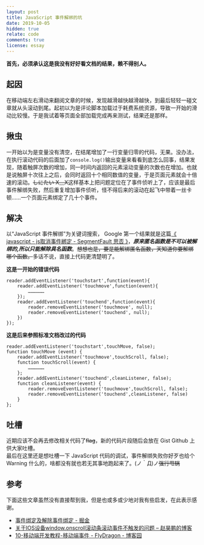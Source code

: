 ```yaml
---
layout: post
title: JavaScript 事件解绑的坑
date: 2019-10-05
hidden: true
relate: code
comments: true
license: essay
---
```


**首先，必须承认这是我没有好好看文档的结果，赖不得别人。**  

## 起因

在移动端左右滑动来翻阅文章的时候，发现越滑越快越滑越快，到最后轻轻一碰文章就从头滚动到尾。起初以为是评论脚本加载过于耗费系统资源，导致一开始的滑动比较慢。于是我试着等页面全部加载完成再来测试，结果还是那样。

## 揪虫

一开始以为是变量没有清空，在结尾增加了一行变量归零的代码，无果。没办法，在执行滚动代码的后面加了`console.log()`输出变量来看看到底怎么回事，结果发现，随着触屏次数的增加，同一时间内返回的元素滚动变量的次数也在增加。也就是说触屏十次往上之后，会同时返回十个相同数值的变量，于是页面元素就会十倍速的滚动。<del class="block" title="你知道的太多了" datetime="20191005" ontouchstart=''>しにたい X﹏X</del>这样基本上把问题定位在了事件侦听上了，应该是最后事件解绑失败，然后重复增加事件侦听，怪不得后来的滚动在起飞中带着一丝卡顿……一个页面元素绑定了几十个事件。  

## 解决

以“JavaScript 事件解绑”为关键词搜索， Google 第一个结果就是这篇[《 javascript - js取消事件綁定 - SegmentFault 思否 》](https://segmentfault.com/q/1010000009057541s)，***原来匿名函数是不可以被解绑的,所以只能解除具名函数***。<del class="block" title="你知道的太多了" datetime="20191005" ontouchstart=''>想想也是，要是能解绑匿名函数，天知道你要解绑哪个函数。</del>多话不说，直接上代码更清楚明了。  

**这是一开始的错误代码**
```
reader.addEventListener('touchstart',function(event){
    reader.addEventListener('touchmove',function(event){
        ………………
    });
    reader.addEventListener('touchend',function(event){
        reader.removeEventListener('touchmove', null);
        reader.removeEventListener('touchend', null);
    })
});
```
**这是后来参照标准文档改过的代码**
```
reader.addEventListener('touchstart',touchMove, false);
function touchMove (event) {
    reader.addEventListener('touchmove',touchScroll, false);
    function touchScroll(event) {
        ………………
    };
    reader.addEventListener('touchend',cleanListener, false);
    function cleanListener(event) {
        reader.removeEventListener('touchmove',touchScroll, false);
        reader.removeEventListener('touchend',cleanListener, false)
    }
};
```
  
## 吐槽

近期应该不会再去修改相关代码了<del class="block" title="你知道的太多了" datetime="20191005" ontouchstart=''>flag</del>，新的代码片段随后会放在 Gist Github 上供大家吐槽。  
最后在这里还是想吐槽一下 JavaScript 代码的调试，事件解绑失败你好歹也给个 Warning 什么的，啥都没有就也若无其事地跑起来了。(ノ｀Д)ノ<del class="block" title="你知道的太多了" datetime="20191005" ontouchstart=''>强行甩锅</del>  

## 参考

下面这些文章虽然没有直接帮到我，但是也或多或少地对我有些启发，在此表示感谢。
- [事件绑定及解除事件绑定 - 掘金](https://juejin.im/post/5ae289faf265da0b80707524)
- [关于IOS设备window.onscroll滚动条滚动事件不触发的问题 – 赵昊鹏的博客](http://blog.hooperui.com/%E5%85%B3%E4%BA%8Eios%E8%AE%BE%E5%A4%87window-onscroll%E6%BB%9A%E5%8A%A8%E6%9D%A1%E6%BB%9A%E5%8A%A8%E4%BA%8B%E4%BB%B6%E4%B8%8D%E8%A7%A6%E5%8F%91%E7%9A%84%E9%97%AE%E9%A2%98/)
- [10-移动端开发教程-移动端事件 - FlyDragon - 博客园](https://www.cnblogs.com/fly_dragon/p/8663609.html)
